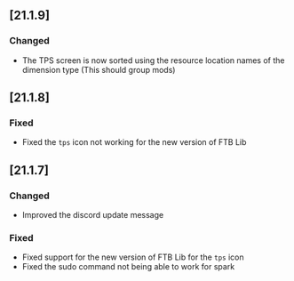 ## [21.1.9]

### Changed

- The TPS screen is now sorted using the resource location names of the dimension type (This should group mods)

## [21.1.8]

### Fixed

- Fixed the `tps` icon not working for the new version of FTB Lib

## [21.1.7]

### Changed

- Improved the discord update message

### Fixed

- Fixed support for the new version of FTB Lib for the `tps` icon
- Fixed the sudo command not being able to work for spark
